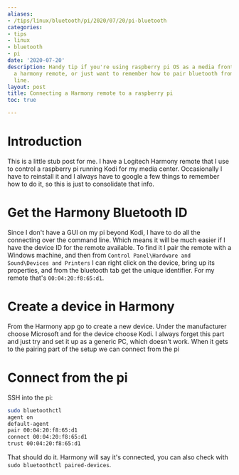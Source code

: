```yaml
---
aliases:
- /tips/linux/bluetooth/pi/2020/07/20/pi-bluetooth
categories:
- tips
- linux
- bluetooth
- pi
date: '2020-07-20'
description: Handy tip if you're using raspberry pi OS as a media front end and have
  a harmony remote, or just want to remember how to pair bluetooth from the command
  line.
layout: post
title: Connecting a Harmony remote to a raspberry pi
toc: true

---
```


# Introduction

This is a little stub post for me. I have a Logitech Harmony remote that I use to control a raspberry pi running Kodi for my media center. Occasionally I have to reinstall it and I always have to google a few things to remember how to do it, so this is just to consolidate that info.

# Get the Harmony Bluetooth ID

Since I don't have a GUI on my pi beyond Kodi, I have to do all the connecting over the command line. Which means it will be much easier if I have the device ID for the remote available. To find it I pair the remote with a Windows machine, and then from ```Control Panel\Hardware and Sound\Devices and Printers``` I can right click on the device, bring up its properties, and from the bluetooth tab get the unique identifier. For my remote that's ```00:04:20:f8:65:d1```.

# Create a device in Harmony

From the Harmony app go to create a new device. Under the manufacturer choose Microsoft and for the device choose Kodi. I always forget this part and just try and set it up as a generic PC, which doesn't work. When it gets to the pairing part of the setup we can connect from the pi

# Connect from the pi

SSH into the pi:

```bash
sudo bluetoothctl
agent on
default-agent
pair 00:04:20:f8:65:d1
connect 00:04:20:f8:65:d1
trust 00:04:20:f8:65:d1
```

That should do it. Harmony will say it's connected, you can also check with ```sudo bluetoothctl paired-devices```.
